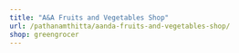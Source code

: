 ```yaml
---
title: "A&A Fruits and Vegetables Shop"
url: /pathanamthitta/aanda-fruits-and-vegetables-shop/
shop: greengrocer
---
```

